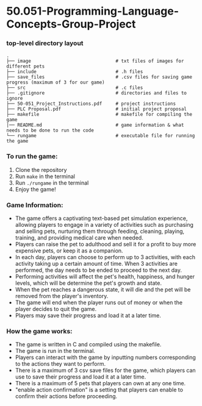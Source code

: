 50.051-Programming-Language-Concepts-Group-Project
==================================================
### top-level directory layout
    
```
.
├── image                               # txt files of images for different pets
├── include                             # .h files
├── save_files                          # .csv files for saving game progress (maximum of 3 for our game)
├── src                                 # .c files
├── .gitignore                          # directories and files to ignore
├── 50-051_Project_Instructions.pdf     # project instructions
├── PLC Proposal.pdf                    # initial project proposal
├── makefile                            # makefile for compiling the game
|── README.md                           # game information & what needs to be done to run the code
└── rungame                             # executable file for running the game
```

### To run the game:
1. Clone the repository
2. Run `make` in the terminal
3. Run `./rungame` in the terminal
4. Enjoy the game!

### Game Information:
- The game offers a captivating text-based pet simulation experience, allowing players to engage in a variety of activities such as purchasing and selling pets, nurturing them through feeding, cleaning, playing, training, and providing medical care when needed.
- Players can raise the pet to adulthood and sell it for a profit to buy more expensive pets, or keep it as a companion.
- In each day, players can choose to perform up to 3 activities, with each activity taking up a certain amount of time. When 3 activities are performed, the day needs to be ended to proceed to the next day.
- Performing activities will affect the pet's health, happiness, and hunger levels, which will be determine the pet's growth and state.
- When the pet reaches a dangerous state, it will die and the pet will be removed from the player's inventory.
- The game will end when the player runs out of money or when the player decides to quit the game.
- Players may save their progress and load it at a later time.

### How the game works:
- The game is written in C and compiled using the makefile.
- The game is run in the terminal.
- Players can interact with the game by inputting numbers corresponding to the actions they want to perform.
- There is a maximum of 3 csv save files for the game, which players can use to save their progress and load it at a later time.
- There is a maximum of 5 pets that players can own at any one time.
- "enable action confirmation" is a setting that players can enable to confirm their actions before proceeding.